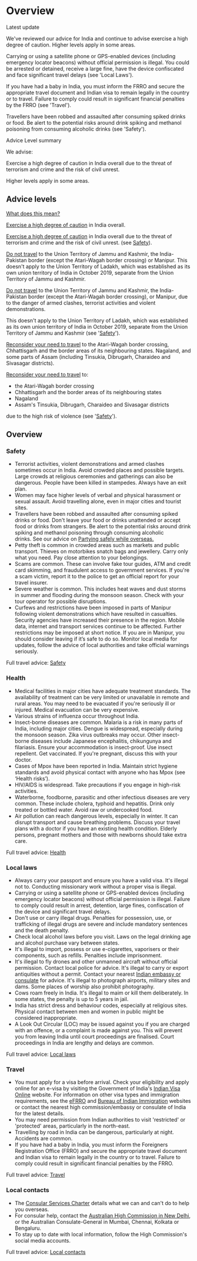 # Overview

Latest update

We've reviewed our advice for India and continue to advise exercise a high degree of caution. Higher levels apply in some areas.   
  
Carrying or using a satellite phone or GPS-enabled devices (including emergency locator beacons) without official permission is illegal. You could be arrested or detained, receive a large fine, have the device confiscated and face significant travel delays (see 'Local Laws').  
  
If you have had a baby in India, you must inform the FRRO and secure the appropriate travel document and Indian visa to remain legally in the country or to travel. Failure to comply could result in significant financial penalties by the FRRO (see 'Travel').   
  
Travellers have been robbed and assaulted after consuming spiked drinks or food. Be alert to the potential risks around drink spiking and methanol poisoning from consuming alcoholic drinks (see 'Safety').

Advice Level summary

We advise:

Exercise a high degree of caution in India overall due to the threat of terrorism and crime and the risk of civil unrest.

Higher levels apply in some areas.

## Advice levels

[What does this mean?](/before-you-go/travel-advice-explained/)

[Exercise a high degree of caution](https://www.smartraveller.gov.au/consular-services/travel-advice-explained#level2) in India overall.

[Exercise a high degree of caution](https://www.smartraveller.gov.au/consular-services/travel-advice-explained#level2) in India overall due to the threat of terrorism and crime and the risk of civil unrest. (see [Safety](#safety)).

[Do not travel](https://www.smartraveller.gov.au/consular-services/travel-advice-explained#level4) to the Union Territory of Jammu and Kashmir, the India-Pakistan border (except the Atari-Wagah border crossing) or Manipur. This doesn't apply to the Union Territory of Ladakh, which was established as its own union territory of India in October 2019, separate from the Union Territory of Jammu and Kashmir.

[Do not travel](https://www.smartraveller.gov.au/consular-services/travel-advice-explained#level4) to the Union Territory of Jammu and Kashmir, the India-Pakistan border (except the Atari-Wagah border crossing), or Manipur, due to the danger of armed clashes, terrorist activities and violent demonstrations.

This doesn't apply to the Union Territory of Ladakh, which was established as its own union territory of India in October 2019, separate from the Union Territory of Jammu and Kashmir (see '[Safety](#safety)').

[Reconsider your need to travel](https://www.smartraveller.gov.au/consular-services/travel-advice-explained#level3) to the Atari-Wagah border crossing, Chhattisgarh and the border areas of its neighbouring states. Nagaland, and some parts of Assam (including Tinsukia, Dibrugarh, Charaideo and Sivasagar districts).

[Reconsider your need to travel](https://www.smartraveller.gov.au/consular-services/travel-advice-explained#level3) to:

* the Atari-Wagah border crossing
* Chhattisgarh and the border areas of its neighbouring states
* Nagaland
* Assam's Tinsukia, Dibrugarh, Charaideo and Sivasagar districts

due to the high risk of violence (see '[Safety](#safety)').

## Overview

### Safety

* Terrorist activities, violent demonstrations and armed clashes sometimes occur in India. Avoid crowded places and possible targets. Large crowds at religious ceremonies and gatherings can also be dangerous. People have been killed in stampedes. Always have an exit plan.
* Women may face higher levels of verbal and physical harassment or sexual assault. Avoid travelling alone, even in major cities and tourist sites.
* Travellers have been robbed and assaulted after consuming spiked drinks or food. Don't leave your food or drinks unattended or accept food or drinks from strangers. Be alert to the potential risks around drink spiking and methanol poisoning through consuming alcoholic drinks. See our advice on [Partying safely while overseas.](https://www.smartraveller.gov.au/before-you-go/safety/partying#methanol)
* Petty theft is common in crowded areas such as markets and public transport. Thieves on motorbikes snatch bags and jewellery. Carry only what you need. Pay close attention to your belongings.
* Scams are common. These can involve fake tour guides, ATM and credit card skimming, and fraudulent access to government services. If you're a scam victim, report it to the police to get an official report for your travel insurer.
* Severe weather is common. This includes heat waves and dust storms in summer and flooding during the monsoon season. Check with your tour operator for possible disruptions.
* Curfews and restrictions have been imposed in parts of Manipur following violent demonstrations which have resulted in casualties. Security agencies have increased their presence in the region. Mobile data, internet and transport services continue to be affected. Further restrictions may be imposed at short notice. If you are in Manipur, you should consider leaving if it’s safe to do so. Monitor local media for updates, follow the advice of local authorities and take official warnings seriously.

Full travel advice: [Safety](#safety)

### Health

* Medical facilities in major cities have adequate treatment standards. The availability of treatment can be very limited or unavailable in remote and rural areas. You may need to be evacuated if you're seriously ill or injured. Medical evacuation can be very expensive.
* Various strains of influenza occur throughout India.
* Insect-borne diseases are common. Malaria is a risk in many parts of India, including major cities. Dengue is widespread, especially during the monsoon season. Zika virus outbreaks may occur. Other insect-borne diseases include Japanese encephalitis, chikungunya and filariasis. Ensure your accommodation is insect-proof. Use insect repellent. Get vaccinated. If you're pregnant, discuss this with your doctor.
* Cases of Mpox have been reported in India. Maintain strict hygiene standards and avoid physical contact with anyone who has Mpox (see ‘Health risks’).
* HIV/AIDS is widespread. Take precautions if you engage in high-risk activities.
* Waterborne, foodborne, parasitic and other infectious diseases are very common. These include cholera, typhoid and hepatitis. Drink only treated or bottled water. Avoid raw or undercooked food.
* Air pollution can reach dangerous levels, especially in winter. It can disrupt transport and cause breathing problems. Discuss your travel plans with a doctor if you have an existing health condition. Elderly persons, pregnant mothers and those with newborns should take extra care.

Full travel advice: [Health](#health)

### Local laws

* Always carry your passport and ensure you have a valid visa. It's illegal not to. Conducting missionary work without a proper visa is illegal.
* Carrying or using a satellite phone or GPS-enabled devices (including emergency locator beacons) without official permission is illegal. Failure to comply could result in arrest, detention, large fines, confiscation of the device and significant travel delays.
* Don't use or carry illegal drugs. Penalties for possession, use, or trafficking of illegal drugs are severe and include mandatory sentences and the death penalty.
* Check local alcohol laws before you visit. Laws on the legal drinking age and alcohol purchase vary between states.
* It's illegal to import, possess or use e-cigarettes, vaporisers or their components, such as refills. Penalties include imprisonment.
* It's illegal to fly drones and other unmanned aircraft without official permission. Contact local police for advice. It's illegal to carry or export antiquities without a permit. Contact your nearest [Indian embassy or consulate](https://protocol.dfat.gov.au/Public/Missions/91) for advice. It's illegal to photograph airports, military sites and dams. Some places of worship also prohibit photography.
* Cows roam freely in India. It's illegal to maim or kill them deliberately. In some states, the penalty is up to 5 years in jail.
* India has strict dress and behaviour codes, especially at religious sites. Physical contact between men and women in public might be considered inappropriate.
* A Look Out Circular (LOC) may be issued against you if you are charged with an offence, or a complaint is made against you. This will prevent you from leaving India until court proceedings are finalised. Court proceedings in India are lengthy and delays are common.

Full travel advice: [Local laws](#local-laws)

### Travel

* You must apply for a visa before arrival. Check your eligibility and apply online for an e-visa by visiting the Government of India's [Indian Visa Online](https://indianvisaonline.gov.in/evisa/tvoa.html) website. For information on other visa types and immigration requirements, see the [eFRRO](https://indianfrro.gov.in/eservices/home.jsp) and [Bureau of Indian Immigration](https://boi.gov.in/) websites or contact the nearest high commission/embassy or consulate of India for the latest details.
* You may need permission from Indian authorities to visit 'restricted' or 'protected' areas, particularly in the north-east.
* Travelling by road in India can be dangerous, particularly at night. Accidents are common.
* If you have had a baby in India, you must inform the Foreigners Registration Office (FRRO) and secure the appropriate travel document and Indian visa to remain legally in the country or to travel. Failure to comply could result in significant financial penalties by the FRRO.

Full travel advice: [Travel](#travel)

### Local contacts

* The [Consular Services Charter](/consular-services/consular-services-charter "Consular Services Charter") details what we can and can't do to help you overseas.
* For consular help, contact the [Australian High Commission in New Delhi](http://www.india.highcommission.gov.au/ndli/home.html), or the Australian Consulate-General in Mumbai, Chennai, Kolkata or Bengaluru.
* To stay up to date with local information, follow the High Commission's social media accounts.

Full travel advice: [Local contacts](#local-contacts)